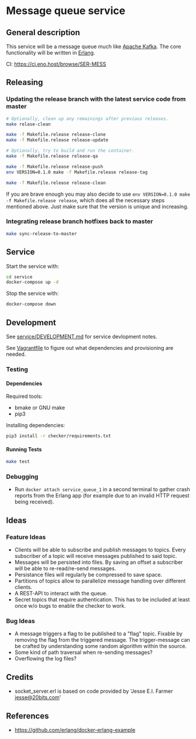 Message queue service
=====================

General description
-------------------

This service will be a message queue much like [Apache Kafka](https://kafka.apache.org/). The core functionality will be written in [Erlang](https://www.erlang.org/).

CI: https://ci.eno.host/browse/SER-MESS

Releasing
---------

### Updating the release branch with the latest service code from master

```sh
# Optionally, clean up any remainings after previous releases.
make relase-clean

make -f Makefile.release release-clone
make -f Makefile.release release-update

# Optionally, try to build and run the container.
make -f Makefile.release release-qa

make -f Makefile.release release-push
env VERSION=0.1.0 make -f Makefile.release release-tag

make -f Makefile.release release-clean
```

If you are brave enough you may also decide to use `env VERSION=0.1.0 make -f Makefile.release release`, which does all the necessary steps mentioned above. Just make sure that the version is unique and increasing.

### Integrating release branch hotfixes back to master

```sh
make sync-release-to-master
```

Service
-------

Start the service with:

```sh
cd service
docker-compose up -d
```

Stop the service with:

```sh
docker-compose down
```

Development
-----------

See [service/DEVELOPMENT.md](service/DEVELOPMENT.md) for service devlopment notes.

See [Vagrantfile](Vagrantfile) to figure out what dependencies and provisioning are needed.

### Testing

#### Dependencies

Required tools:

-	bmake or GNU make
-	pip3

Installing dependencies:

```sh
pip3 install -r checker/requirements.txt
```

#### Running Tests

```sh
make test
```

### Debugging

-	Run `docker attach service_queue_1` in a second terminal to gather crash reports from the Erlang app (for example due to an invalid HTTP request being received).

Ideas
-----

### Feature Ideas

-	Clients will be able to subscribe and publish messages to topics. Every subscriber of a topic will receive messages published to said topic.
-	Messages will be persisted into files. By saving an offset a subscriber will be able to re-read/re-send messages.
-	Persistance files will regularly be compressed to save space.
-	Partitions of topics allow to parallelize message handling over different clients.
-	A REST-API to interact with the queue.
-	Secret topics that require authentication. This has to be included at least once w/o bugs to enable the checker to work.

### Bug Ideas

-	A message triggers a flag to be published to a "flag" topic. Fixable by removing the flag from the triggered message. The trigger-message can be crafted by understanding some random algorithm within the source.
-	Some kind of path traversal when re-sending messages?
-	Overflowing the log files?

Credits
-------

-	socket_server.erl is based on code provided by 'Jesse E.I. Farmer jesse@20bits.com'

References
----------

-	https://github.com/erlang/docker-erlang-example
